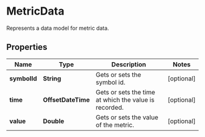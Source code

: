 

# MetricData

Represents a data model for metric data.

## Properties

Name | Type | Description | Notes
------------ | ------------- | ------------- | -------------
**symbolId** | **String** | Gets or sets the symbol id. |  [optional]
**time** | **OffsetDateTime** | Gets or sets the time at which the value is recorded. |  [optional]
**value** | **Double** | Gets or sets the value of the metric. |  [optional]



